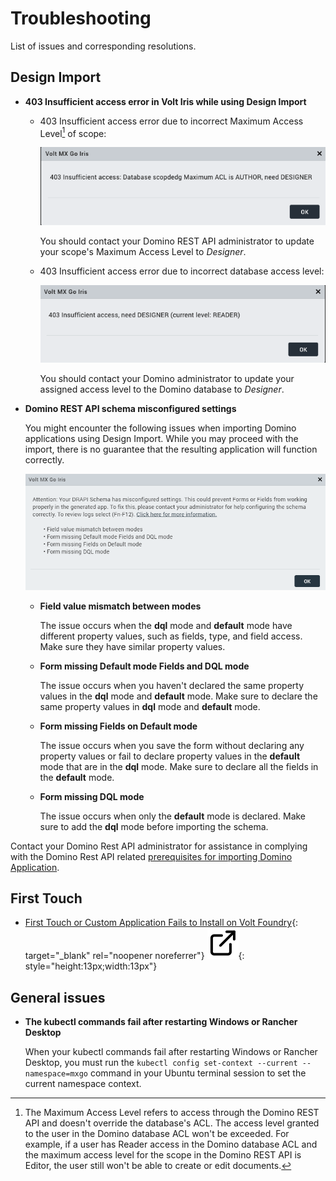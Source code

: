 # Troubleshooting

List of issues and corresponding resolutions.

## Design Import

- **403 Insufficient access error in Volt Iris while using Design Import**

    - 403 Insufficient access error due to incorrect Maximum Access Level[^1] of scope:

        ![Error dialog](../assets/images/didrapierr.png)

        You should contact your Domino REST API administrator to update your scope's Maximum Access Level to *Designer*.

    - 403 Insufficient access error due to incorrect database access level:

        ![Error dialog](../assets/images/diaclerr.png)

        You should contact your Domino administrator to update your assigned access level to the Domino database to *Designer*.

    [^1]: The Maximum Access Level refers to access through the Domino REST API and doesn't override the database's ACL. The access level granted to the user in the Domino database ACL won't be exceeded. For example, if a user has Reader access in the Domino database ACL and the maximum access level for the scope in the Domino REST API is Editor, the user still won't be able to create or edit documents. 

- **Domino REST API schema misconfigured settings**

    You might encounter the following issues when importing Domino applications using Design Import. While you may proceed with the import, there is no guarantee that the resulting application will function correctly.

    ![Design Import error dialog](../assets/images/didrapissues.png)

    - **Field value mismatch between modes** 

        The issue occurs when the **dql** mode and **default** mode have different property values, such as fields, type, and field access. Make sure they have similar property values.

    - **Form missing Default mode Fields and DQL mode**

        The issue occurs when you haven't declared the same property values in the **dql** mode and **default** mode. Make sure to declare the same property values in **dql** mode and **default** mode.

    - **Form missing Fields on Default mode**

        The issue occurs when you save the form without declaring any property values or fail to declare property values in the **default** mode that are in the **dql** mode. Make sure to declare all the fields in the **default** mode.

    - **Form missing DQL mode**

        The issue occurs when only the **default** mode is declared. Make sure to add the **dql** mode before importing the schema.

Contact your Domino Rest API administrator for assistance in complying with the Domino Rest API related [prerequisites for importing Domino Application](../tutorials/designimport.md#before-you-begin).

## First Touch

- [First Touch or Custom Application Fails to Install on Volt Foundry](https://support.hcltechsw.com/csm?id=kb_article&sysparm_article=KB0106427 "Link opens a new tab"){: target="_blank" rel="noopener noreferrer"}&nbsp;![link image](../assets/images/external-link.svg){: style="height:13px;width:13px"}

## General issues

- **The kubectl commands fail after restarting Windows or Rancher Desktop**

    When your kubectl commands fail after restarting Windows or Rancher Desktop, you must run the `kubectl config set-context --current --namespace=mxgo` command in your Ubuntu terminal session to set the current namespace context.

<!-- 
Field values are not displayed properly on a Volt Iris published web application

    You might encounter the issue where field values are not displayed properly on a Volt Iris published web application. One possible cause of this issue is that the field type of the field in the database form in the Domino REST API is configured differently from the field type of the field in the Domino database.

-->